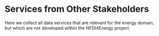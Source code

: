 # Services from Other Stakeholders
Here we collect all data services that are relevant for the energy domain, but which are not developed within the NFDI4Energy project.